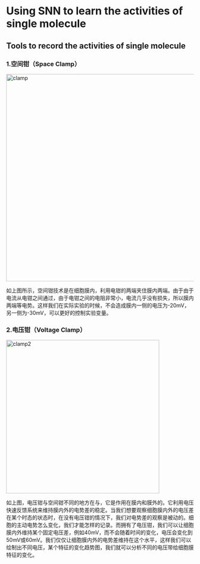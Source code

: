 # Using SNN to learn the activities of single molecule

## Tools to record the activities of single molecule

### 1.空间钳（Space Clamp）

<img width="555" alt="clamp" src="https://user-images.githubusercontent.com/37896842/80490906-99663980-8994-11ea-9b4c-7d40c44d5927.png">

如上图所示，空间钳技术是在细胞膜内，利用电钳的两端夹住膜内两端。由于由于电流从电钳之间通过，由于电钳之间的电阻非常小，电流几乎没有损失，所以膜内两端等电势。这样我们在实际实验的时候，不会造成膜内一侧的电压为-20mV，另一侧为-30mV，可以更好的控制实验变量。

### 2.电压钳（Voltage Clamp）

<img width="411" alt="clamp2" src="https://user-images.githubusercontent.com/37896842/80490915-9bc89380-8994-11ea-81b2-7b1bc41776aa.png">

如上图，电压钳与空间钳不同的地方在与，它是作用在膜内和膜外的。它利用电压快速反馈系统来维持膜内外的电势差的稳定。当我们想要观察细胞膜内外的电压差在某个时态的状态时，在没有电压钳的情况下，我们对电势差的观察是被动的。细胞的主动电势怎么变化，我们才能怎样的记录。而拥有了电压钳，我们可以让细胞膜内外维持某个固定电压差，例如40mV，而不会随着时间的变化，电压会变化到50mV或60mV。我们仅仅让细胞膜内外的电势差维持在这个水平，这样我们可以绘制出不同电压，某个特征的变化趋势图，我们就可以分析不同的电压带给细胞膜特征的变化。
